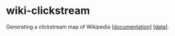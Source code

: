 # wiki-clickstream
Generating a clickstream map of Wikipedia [[documentation](https://meta.wikimedia.org/wiki/Research:Wikipedia_clickstream)] [[data](https://figshare.com/articles/Wikipedia_Clickstream/1305770)].
